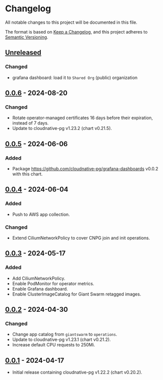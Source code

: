 # Changelog

All notable changes to this project will be documented in this file.

The format is based on [Keep a Changelog](https://keepachangelog.com/en/1.0.0/),
and this project adheres to [Semantic Versioning](https://semver.org/spec/v2.0.0.html).

## [Unreleased]

### Changed

- grafana dashboard: load it to `Shared Org` (public) organization

## [0.0.6] - 2024-08-20

### Changed

- Rotate operator-managed certificates 16 days before their expiration, instead of 7 days.
- Update to cloudnative-pg v1.23.2 (chart v0.21.5).

## [0.0.5] - 2024-06-06

### Added

- Package <https://github.com/cloudnative-pg/grafana-dashboards> v0.0.2 with this chart.

## [0.0.4] - 2024-06-04

### Added

- Push to AWS app collection.

### Changed

- Extend CiliumNetworkPolicy to cover CNPG join and init operations.

## [0.0.3] - 2024-05-17

### Added

- Add CiliumNetworkPolicy.
- Enable PodMonitor for operator metrics.
- Enable Grafana dashboard.
- Enable ClusterImageCatalog for Giant Swarm retagged images.

## [0.0.2] - 2024-04-30

### Changed

- Change app catalog from `giantswarm` to `operations`.
- Update to cloudnative-pg v1.23.1 (chart v0.21.2).
- Increase default CPU requests to 250Mi.

## [0.0.1] - 2024-04-17

- Initial release containing cloudnative-pg v1.22.2 (chart v0.20.2).

[Unreleased]: https://github.com/giantswarm/cloudnative-pg-app/compare/v0.0.6...HEAD
[0.0.6]: https://github.com/giantswarm/cloudnative-pg-app/compare/v0.0.5...v0.0.6
[0.0.5]: https://github.com/giantswarm/cloudnative-pg-app/compare/v0.0.4...v0.0.5
[0.0.4]: https://github.com/giantswarm/cloudnative-pg-app/compare/v0.0.3...v0.0.4
[0.0.3]: https://github.com/giantswarm/cloudnative-pg-app/compare/v0.0.2...v0.0.3
[0.0.2]: https://github.com/giantswarm/cloudnative-pg-app/compare/v0.0.1...v0.0.2
[0.0.1]: https://github.com/giantswarm/cloudnative-pg-app/releases/tag/v0.0.1
